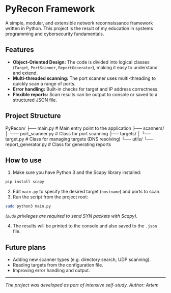 # PyRecon Framework

A simple, modular, and extensible network reconnaissance framework written in Python. This project is the result of my education in systems programming and cybersecurity fundamentals.

## Features

- **Object-Oriented Design:** The code is divided into logical classes (`Target`, `PortScanner`, `ReportGenerator`), making it easy to understand and extend.
- **Multi-threaded scanning:** The port scanner uses multi-threading to quickly scan a range of ports.
- **Error handling:** Built-in checks for target and IP address correctness.
- **Flexible reports:** Scan results can be output to console or saved to a structured JSON file.

## Project Structure

PyRecon/
├── main.py # Main entry point to the application
├── scanners/
│ └── port_scanner.py # Class for port scanning
├── targets/
│ └── target.py # Class for managing targets (DNS resolving)
└── utils/
└── report_generator.py # Class for generating reports

## How to use

1. Make sure you have Python 3 and the Scapy library installed:
```bash
pip install scapy
```
2. Edit `main.py` to specify the desired target (`hostname`) and ports to scan.
3. Run the script from the project root:
```bash
sudo python3 main.py
```
*(`sudo` privileges are required to send SYN packets with Scapy).*

4. The results will be printed to the console and also saved to the `.json` file.

## Future plans

- Adding new scanner types (e.g. directory search, UDP scanning).
- Reading targets from the configuration file.
- Improving error handling and output.

---
*The project was developed as part of intensive self-study. Author: Artem*
